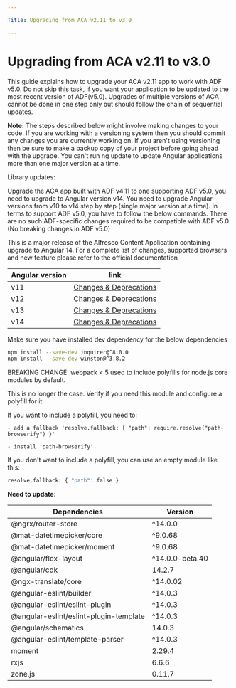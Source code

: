 ```yaml
---

Title: Upgrading from ACA v2.11 to v3.0

---
```


# Upgrading from ACA v2.11 to v3.0

This guide explains how to upgrade your ACA v2.11 app to work with ADF v5.0.
Do not skip this task, if you want your application to be updated to the most recent version of ADF(v5.0). Upgrades of multiple versions of ACA cannot be done in one step only but should follow the chain of sequential updates.

**Note:** The steps described below might involve making changes to your code. If you are working with a versioning system then you should commit any changes you are currently working on. If you aren't using versioning then be sure to make a backup copy of your project before going ahead with the upgrade. You can't run ng update to update Angular applications more than one major version at a time.

Library updates:

Upgrade the ACA app built with ADF v4.11 to one supporting ADF v5.0, you need to upgrade to Angular version v14. You need to upgrade Angular versions from v10 to v14 step by step (single major version at a time). In terms to support ADF v5.0, you have to follow the below commands. There are no such ADF-specific changes required to be compatible with ADF v5.0 (No breaking changes in ADF v5.0)


This is a major release of the Alfresco Content Application containing upgrade to Angular 14.
For a complete list of changes, supported browsers and new feature please refer to the official documentation

| Angular version | link |
| --- | --- |
| v11 | [Changes & Deprecations](https://v11.angular.io/guide/updating-to-version-11)|
| v12 | [Changes & Deprecations](https://v12.angular.io/guide/updating-to-version-12)|
| v13 | [Changes & Deprecations](https://v13.angular.io/guide/update-to-latest-version)|
| v14 | [Changes & Deprecations](https://angular.io/guide/update-to-latest-version) |

Make sure you have installed dev dependency for the below dependencies

```sh
npm install --save-dev inquirer@^8.0.0
npm install --save-dev winston@^3.8.2
```

BREAKING CHANGE: webpack < 5 used to include polyfills for node.js core modules by default.

This is no longer the case. Verify if you need this module and configure a polyfill for it.

If you want to include a polyfill, you need to:

	- add a fallback 'resolve.fallback: { "path": require.resolve("path-browserify") }'
    
	- install 'path-browserify'
    
If you don't want to include a polyfill, you can use an empty module like this:
```sh
resolve.fallback: { "path": false }
```


**Need to update:**

| Dependencies | Version | 
| --- | --- | 
| @ngrx/router-store | ^14.0.0 |
| @mat-datetimepicker/core | ^9.0.68 |
| @mat-datetimepicker/moment | ^9.0.68 |
| @angular/flex-layout | ^14.0.0-beta.40 |
| @angular/cdk | 14.2.7 |
| @ngx-translate/core | ^14.0.02 |
| @angular-eslint/builder | ^14.0.3 |
| @angular-eslint/eslint-plugin | ^14.0.3 |
| @angular-eslint/eslint-plugin-template | ^14.0.3 |
| @angular/schematics | 14.0.3 |
| @angular-eslint/template-parser | ^14.0.3 |
| moment | 2.29.4 |
| rxjs | 6.6.6 |
| zone.js | 0.11.7 |
